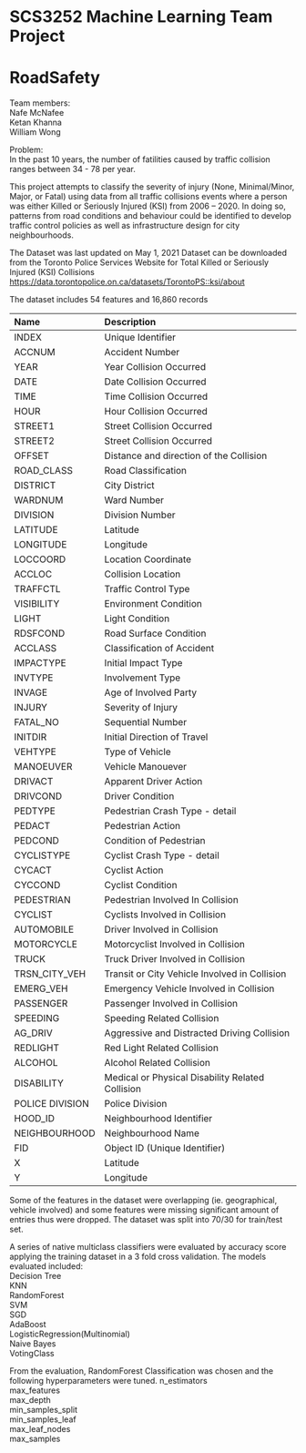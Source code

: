 # SCS3252 Machine Learning Team Project
# RoadSafety

Team members:<br>
Nafe McNafee<br>
Ketan Khanna<br>
William Wong<br>

Problem:<br>
In the past 10 years, the number of fatilities caused by traffic collision ranges between 34 - 78 per year. 

This project attempts to classify the severity of injury (None, Minimal/Minor, Major, or Fatal) using data from all traffic 
collisions events where a person was either Killed or Seriously Injured (KSI) from 2006 – 2020. In doing so, patterns from 
road conditions and behaviour could be identified to develop traffic control policies as well as infrastructure design for 
city neighbourhoods.

The Dataset was last updated on May 1, 2021 
Dataset can be downloaded from the Toronto Police Services Website for Total Killed or Seriously Injured (KSI) Collisions 
https://data.torontopolice.on.ca/datasets/TorontoPS::ksi/about

The dataset includes 54 features and 16,860 records

|Name          |Description<br>|
| :------------ |:---------------|
|INDEX         |Unique Identifier<br>|
|ACCNUM        |Accident Number<br>|
|YEAR          |Year Collision Occurred<br>|
|DATE          |Date Collision Occurred<br>|
|TIME          |Time Collision Occurred<br>|
|HOUR          |Hour Collision Occurred<br>|
|STREET1       |Street Collision Occurred<br>|
|STREET2       |Street Collision Occurred<br>|
|OFFSET        |Distance and direction of the Collision<br>|
|ROAD_CLASS    |Road Classification<br>|
|DISTRICT      |City District<br>|
|WARDNUM       |Ward Number<br>|
|DIVISION      |Division Number<br>|
|LATITUDE      |Latitude<br>|
|LONGITUDE     |Longitude<br>|
|LOCCOORD      |Location Coordinate<br>|
|ACCLOC        |Collision Location<br>|
|TRAFFCTL      |Traffic Control Type<br>|
|VISIBILITY    |Environment Condition<br>|
|LIGHT         |Light Condition<br>|
|RDSFCOND      |Road Surface Condition<br>|
|ACCLASS       |Classification of Accident<br>|
|IMPACTYPE     |Initial Impact Type<br>|
|INVTYPE       |Involvement Type<br>|
|INVAGE        |Age of Involved Party<br>|
|INJURY        |Severity of Injury<br>|
|FATAL_NO      |Sequential Number<br>|
|INITDIR       |Initial Direction of Travel<br>|
|VEHTYPE       |Type of Vehicle<br>|
|MANOEUVER     |Vehicle Manouever<br>|
|DRIVACT       |Apparent Driver Action<br>|
|DRIVCOND      |Driver Condition<br>|
|PEDTYPE       |Pedestrian Crash Type - detail<br>|
|PEDACT        |Pedestrian Action<br>|
|PEDCOND       |Condition of Pedestrian<br>|
|CYCLISTYPE    |Cyclist Crash Type - detail<br>|
|CYCACT        |Cyclist Action<br>|
|CYCCOND       |Cyclist Condition<br>|
|PEDESTRIAN    |Pedestrian Involved In Collision<br>|
|CYCLIST       |Cyclists Involved in Collision<br>|
|AUTOMOBILE    |Driver Involved in Collision<br>|
|MOTORCYCLE    |Motorcyclist Involved in Collision<br>|
|TRUCK         |Truck Driver Involved in Collision<br>|
|TRSN_CITY_VEH |Transit or City Vehicle Involved in Collision<br>|
|EMERG_VEH     |Emergency Vehicle Involved in Collision<br>|
|PASSENGER     |Passenger Involved in Collision<br>|
|SPEEDING      |Speeding Related Collision<br>|   
|AG_DRIV       |Aggressive and Distracted Driving Collision<br>|
|REDLIGHT      |Red Light Related Collision<br>|
|ALCOHOL       |Alcohol Related Collision<br>|
|DISABILITY    |Medical or Physical Disability Related Collision<br>|  
|POLICE DIVISION |Police Division<br>|
|HOOD_ID       |Neighbourhood Identifier<br>|  
|NEIGHBOURHOOD |Neighbourhood Name<br>|  
|FID           |Object ID (Unique Identifier)<br>|
|X             |Latitude<br>|
|Y             |Longitude<br>|

Some of the features in the dataset were overlapping (ie. geographical, vehicle involved) and some features were missing significant 
amount of entries thus were dropped. The dataset was split into 70/30 for train/test set.

A series of native multiclass classifiers were evaluated by accuracy score applying the training dataset in a 3 fold cross validation.
The models evaluated included:<br>
Decision Tree<br>
KNN<br>
RandomForest<br>
SVM<br>
SGD<br>
AdaBoost<br>
LogisticRegression(Multinomial)<br>
Naive Bayes<br>
VotingClass<br>

From the evaluation, RandomForest Classification was chosen and the following hyperparameters were tuned.
n_estimators<br> 
max_features<br> 
max_depth<br> 
min_samples_split<br> 
min_samples_leaf<br>
max_leaf_nodes<br>
max_samples<br>




